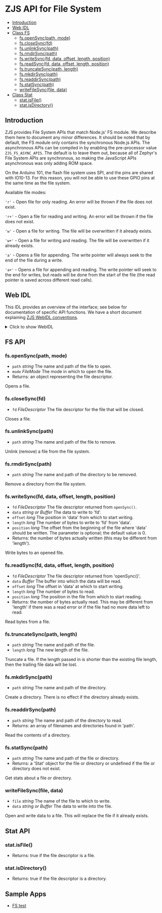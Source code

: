 ZJS API for File System
==================

* [Introduction](#introduction)
* [Web IDL](#web-idl)
* [Class FS](#fs-api)
  * [fs.openSync(path, mode)](#fsopensyncpath-mode)
  * [fs.closeSync(fd)](#fsclosesyncfd)
  * [fs.unlinkSync(path)](#fsunlinksyncpath)
  * [fs.rmdirSync(path)](#fsrmdirsyncpath)
  * [fs.writeSync(fd, data, offset, length, position)](#fswritesyncfd-data-offset-length-position)
  * [fs.readSync(fd, data, offset, length, position)](#fsreadsyncfd-data-offset-length-position)
  * [fs.truncateSync(path, length)](#fstruncatesyncpath-length)
  * [fs.mkdirSync(path)](#fsmkdirsyncpath)
  * [fs.readdirSync(path)](#fsreaddirsyncpath)
  * [fs.statSync(path)](#fsstatsyncpath)
  * [writeFileSync(file, data)](#writefilesyncfile-data)
* [Class Stat](#stat-api)
  * [stat.isFile()](#statisfile)
  * [stat.isDirectory()](#statisdirectory)

Introduction
------------

ZJS provides File System APIs that match Node.js' FS module. We
describe them here to document any minor differences. It should be
noted that by default, the FS module only contains the synchronous
Node.js APIs. The asynchronous APIs can be compiled in by enabling the
pre-processor value `ZJS_FS_ASYNC_APIS`. The default is to leave them
out, because all of Zephyr's File System APIs are synchronous, so
making the JavaScript APIs asynchronous was only adding ROM space.

On the Arduino 101, the flash file system uses SPI, and the pins are shared with
IO10-13. For this reason, you will not be able to use these GPIO pins at the
same time as the file system.

Available file modes:

`'r'` - Open file for only reading. An error will be thrown if the file does
not exist.

`'r+'` - Open a file for reading and writing. An error will be thrown if the
file does not exist.

`'w'` - Open a file for writing. The file will be overwritten if it already
exists.

`'w+'` - Open a file for writing and reading. The file will be overwritten if
it already exists.

`'a'` - Opens a file for appending. The write pointer will always seek
to the end of the file during a write.

`'a+'` - Opens a file for appending and reading. The write
pointer will seek to the end for writes, but reads will be done from the
start of the file (the read pointer is saved across different read calls).

Web IDL
-------
This IDL provides an overview of the interface; see below for
documentation of specific API functions.  We have a short document
explaining [ZJS WebIDL conventions](Notes_on_WebIDL.md).

<details>
<summary>Click to show WebIDL</summary>
<pre>
// require returns a FS object
// var fs = require('fs');
<p>
[ExternalInterface=(buffer,Buffer)]
interface FS {
    FileDescriptor openSync(string path, FileMode mode);
    void closeSync(FileDescriptor fd);
    void unlinkSync(string path);
    void rmdirSync(string path);
    long writeSync(FileDescriptor fd, (string or Buffer) data, long offset,
                   long length, optional long position);
    long readSync(FileDescriptor fd, Buffer data, long offset,
                  long length, long position);
    void truncateSync(string path, long length);
    void mkdirSync(string path);
    sequence < string > readdirSync(string path);
    Stat statSync(string path);
    void writeFileSync(string file, (string or Buffer) data);
};<p>// file descriptors are inherently platform specific, so we leave this
// as a placeholder
definition FileDescriptor {
};<p>interface Stat {
    boolean isFile();
    boolean isDirectory();
};<p>enum FileMode { "r", "w", "a", "r+", "w+", "a+" };</pre>
</details>

FS API
------

### fs.openSync(path, mode)
* `path` *string* The name and path of the file to open.
* `mode` *FileMode* The mode in which to open the file.
* Returns: an object representing the file descriptor.

Opens a file.

### fs.closeSync(fd)
* `fd` *FileDescriptor* The file descriptor for the file that will be closed.

Closes a file.

### fs.unlinkSync(path)
* `path` *string* The name and path of the file to remove.

Unlink (remove) a file from the file system.

### fs.rmdirSync(path)
* `path` *string* The name and path of the directory to be removed.

Remove a directory from the file system.

### fs.writeSync(fd, data, offset, length, position)
* `fd` *FileDescriptor* The file descriptor returned from `openSync()`.
* `data` *string or Buffer* The data to write to 'fd'.
* `offset` *long* The position in 'data' from which to start writing.
* `length` *long* The number of bytes to write to 'fd' from 'data'.
* `position` *long* The offset from the beginning of the file where
  'data' should be written. The parameter is optional; the default value is 0.
* Returns: the number of bytes actually written (this may be different from 'length').

Write bytes to an opened file.

### fs.readSync(fd, data, offset, length, position)
* `fd` *FileDescriptor* The file descriptor returned from 'openSync()'.
* `data` *Buffer* The buffer into which the data will be read.
* `offset` *long* The offset in 'data' at which to start writing.
* `length` *long* The number of bytes to read.
* `position` *long* The position in the file from which to start reading.
* Returns: the number of bytes actually read. This may be different from
'length' if there was a read error or if the file had no more data left to read.

Read bytes from a file.

### fs.truncateSync(path, length)
* `path` *string* The name and path of the file.
* `length` *long* The new length of the file.

Truncate a file. If the length passed in is shorter than the existing file
length, then the trailing file data will be lost.

### fs.mkdirSync(path)
* `path` *string* The name and path of the directory.

Create a directory. There is no effect if the directory already exists.

### fs.readdirSync(path)
* `path` *string* The name and path of the directory to read.
* Returns: an array of filenames and directories found in 'path'.

Read the contents of a directory.

### fs.statSync(path)
* `path` *string* The name and path of the file or directory.
* Returns: a 'Stat' object for the file or directory or undefined if the
file or directory does not exist.

Get stats about a file or directory.

### writeFileSync(file, data)
* `file` *string* The name of the file to which to write.
* `data` *string or Buffer* The data to write into the file.

Open and write data to a file. This will replace the file if it already exists.

Stat API
--------

### stat.isFile()
* Returns: true if the file descriptor is a file.

### stat.isDirectory()
* Returns: true if the file descriptor is a directory.

Sample Apps
-----------
* [FS test](../tests/test-fs.js)
